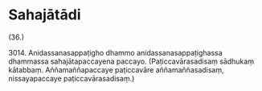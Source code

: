 

# Sahajātādi






(36.)

3014\. Anidassanasappaṭigho dhammo anidassanasappaṭighassa dhammassa sahajātapaccayena paccayo. (Paṭiccavārasadisaṃ sādhukaṃ kātabbaṃ. Aññamaññapaccaye paṭiccavāre aññamaññasadisaṃ, nissayapaccaye paṭiccavārasadisaṃ.)



